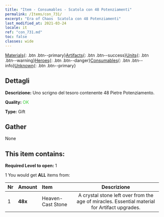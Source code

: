 ```yaml
---
title: "Item - Consumables - Scatola con 48 Potenziamenti"
permalink: /Items/con_731/
excerpt: "Era of Chaos  Scatola con 48 Potenziamenti"
last_modified_at: 2021-03-24
locale: it
ref: "con_731.md"
toc: false
classes: wide
---
```

 [Materials](/it/Items/){: .btn .btn--primary}[Artifacts](/it/Items/Artifacts/){: .btn .btn--success}[Units](/it/Items/Units/){: .btn .btn--warning}[Heroes](/it/Items/Heroes/){: .btn .btn--danger}[Consumables](/it/Items/Consumables/){: .btn .btn--info}[Unknown](/it/Items/Unknown/){: .btn .btn--primary}

## Dettagli
 **Descrizione:** Uno scrigno del tesoro contenente 48 Pietre Potenziamento.

 **Quality:** <span style="color: #32CD32">OK</span>

 **Type:** Gift

## Gather

  None

## This item contains:

 **Required Level to open:** 1

 1 You would get **ALL** items  from:

  | Nr | Amount |     Item    | Descrizione |
  |:---|:-------|:------------|:-----------:|
  | 1 |  **48x** | Heaven-Cast Stone | A crystal stone left over from the age of miracles. Essential material for Artifact upgrades.  | 
